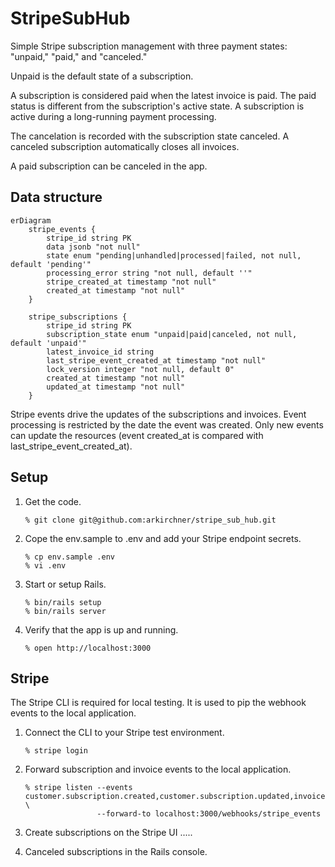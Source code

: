 # StripeSubHub

Simple Stripe subscription management with three payment states:
"unpaid," "paid," and "canceled."

Unpaid is the default state of a subscription.

A subscription is considered paid when the latest invoice is paid. The paid 
status is different from the subscription's active state. A subscription is 
active during a long-running payment processing. 

The cancelation is recorded with the subscription state canceled. A canceled 
subscription automatically closes all invoices.

A paid subscription can be canceled in the app.

## Data structure

```mermaid
erDiagram
    stripe_events {
        stripe_id string PK
        data jsonb "not null"
        state enum "pending|unhandled|processed|failed, not null, default 'pending'"
        processing_error string "not null, default ''"
        stripe_created_at timestamp "not null"
        created_at timestamp "not null"
    }

    stripe_subscriptions {
        stripe_id string PK
        subscription_state enum "unpaid|paid|canceled, not null, default 'unpaid'"
        latest_invoice_id string
        last_stripe_event_created_at timestamp "not null"
        lock_version integer "not null, default 0"
        created_at timestamp "not null"
        updated_at timestamp "not null"
    }
```

Stripe events drive the updates of the subscriptions and invoices. Event 
processing is restricted by the date the event was created. Only new events 
can update the resources (event created_at is compared with 
last_stripe_event_created_at).

## Setup

1.  Get the code.

        % git clone git@github.com:arkirchner/stripe_sub_hub.git

2.  Cope the env.sample to .env and add your Stripe endpoint secrets.

        % cp env.sample .env
        % vi .env

3.  Start or setup Rails.

        % bin/rails setup
        % bin/rails server

4.  Verify that the app is up and running.

        % open http://localhost:3000

## Stripe

The Stripe CLI is required for local testing. It is used to pip the webhook 
events to the local application.


1.  Connect the CLI to your Stripe test environment.

        % stripe login

2.  Forward subscription and invoice events to the local application. 

        % stripe listen --events customer.subscription.created,customer.subscription.updated,invoice.updated \
                        --forward-to localhost:3000/webhooks/stripe_events

3.  Create subscriptions on the Stripe UI .....

4.  Canceled subscriptions in the Rails console.

